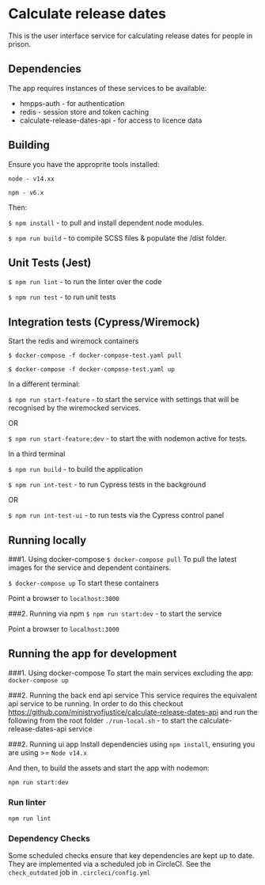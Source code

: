 # Calculate release dates

This is the user interface service for calculating release dates for people in prison.

## Dependencies
The app requires instances of these services to be available:
* hmpps-auth - for authentication
* redis - session store and token caching
* calculate-release-dates-api - for access to licence data

## Building

Ensure you have the approprite tools installed:

`node - v14.xx`

`npm - v6.x`

Then:

`$ npm install` - to pull and install dependent node modules.

`$ npm run build` - to compile SCSS files & populate the /dist folder.

## Unit Tests (Jest)

`$ npm run lint` - to run the linter over the code

`$ npm run test` - to run unit tests

## Integration tests (Cypress/Wiremock)

Start the redis and wiremock containers

`$ docker-compose -f docker-compose-test.yaml pull`

`$ docker-compose -f docker-compose-test.yaml up`

In a different terminal:

`$ npm run start-feature` - to start the service with settings that will be recognised by the wiremocked services.

OR

`$ npm run start-feature:dev` - to start the with nodemon active for tests.

In a third terminal

`$ npm run build` - to build the application

`$ npm run int-test` - to run Cypress tests in the background

OR

`$ npm run int-test-ui` - to run tests via the Cypress control panel

## Running locally
###1. Using docker-compose
`$ docker-compose pull`
To pull the latest images for the service and dependent containers.

`$ docker-compose up` To start these containers

Point a browser to `localhost:3000`


###2. Running via npm
`$ npm run start:dev`  - to start the service

Point a browser to `localhost:3000`

## Running the app for development
###1. Using docker-compose
To start the main services excluding the app:
`docker-compose up`

###2. Running the back end api service
This service requires the equivalent api service to be running. In order to do this checkout https://github.com/ministryofjustice/calculate-release-dates-api
and run the following from the root folder
`./run-local.sh`  - to start the calculate-release-dates-api service

###2. Running ui app
Install dependencies using `npm install`, ensuring you are using >= `Node v14.x`

And then, to build the assets and start the app with nodemon:

`npm run start:dev`

### Run linter

`npm run lint`

### Dependency Checks

Some scheduled checks ensure that key dependencies are kept up to date.
They are implemented via a scheduled job in CircleCI.
See the `check_outdated` job in `.circleci/config.yml`
